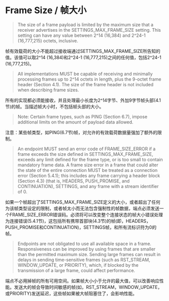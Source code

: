 # Frame Size / 帧大小
> The size of a frame payload is limited by the maximum size that a receiver advertises in the SETTINGS\_MAX\_FRAME\_SIZE setting. This setting can have any value between 2^14 (16,384) and 2^24-1 (16,777,215) octets, inclusive.

帧有效载荷的大小不能超过接收端通过SETTINGS\_MAX\_FRAME\_SIZE所告知的值。该值可以取2^14 (16,384)和2^24-1 (16,777,215)之间的任何值，包括2^24-1 (16,777,215)。

> All implementations MUST be capable of receiving and minimally processing frames up to 2^14 octets in length, plus the 9-octet frame header (Section 4.1). The size of the frame header is not included when describing frame sizes.

所有的实现都必须能接收，并且处理最小长度为2^14字节、外加9字节帧头部(4.1节)的帧。当描述帧大小时，不包括帧头部的大小。

> Note: Certain frame types, such as PING (Section 6.7), impose additional limits on the amount of payload data allowed.

注意：某些帧类型，如PING(6.7节)帧，对允许的有效载荷数据量强加了额外的限制。

> An endpoint MUST send an error code of FRAME\_SIZE\_ERROR if a frame exceeds the size defined in SETTINGS\_MAX\_FRAME\_SIZE, exceeds any limit defined for the frame type, or is too small to contain mandatory frame data. A frame size error in a frame that could alter the state of the entire connection MUST be treated as a connection error (Section 5.4.1); this includes any frame carrying a header block (Section 4.3) (that is, HEADERS, PUSH_PROMISE, and CONTINUATION), SETTINGS, and any frame with a stream identifier of 0.

如果一个帧超出了SETTINGS\_MAX\_FRAME\_SIZE定义的大小，或者超出了任何为该帧类型设定的限制，或者帧太小而无法包含强制性的帧数据，端点必须发送一个FRAME\_SIZE\_ERROR错误码。必须将可以改变整个连接状态的帧大小错误处理为连接错误(5.4.1节)，这包括所有携带首部块(4.3节)的帧(即，HEADERS，PUSH\_PROMISE和CONTINUATION)，SETTINGS帧，和所有流标识符为0的帧。

> Endpoints are not obligated to use all available space in a frame. Responsiveness can be improved by using frames that are smaller than the permitted maximum size. Sending large frames can result in delays in sending time-sensitive frames (such as RST\_STREAM, WINDOW\_UPDATE, or PRIORITY), which, if blocked by the transmission of a large frame, could affect performance.

端点不必用掉帧的所有可用空间。如果帧大小小于允许的最大值，可以改善响应性能。发送大的帧会导致时间敏感的帧(如，RST\_STREAM，WINDOW\_UPDATE，或PRIORITY)发送延迟，这些帧如果被大帧阻塞住了，会影响性能。